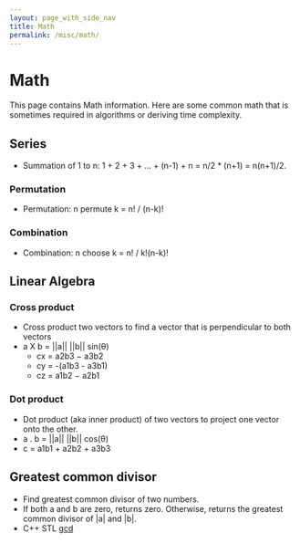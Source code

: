 ```yaml
---
layout: page_with_side_nav
title: Math
permalink: /misc/math/
---
```


# Math
This page contains Math information. Here are some common math that is sometimes required in algorithms or deriving time complexity.

## Series
- Summation of 1 to n: 1 + 2 + 3 + ... + (n-1) + n = n/2 * (n+1) = n(n+1)/2.


### Permutation
- Permutation: n permute k = n! / (n-k)!

### Combination
- Combination: n choose k = n! / k!(n-k)!


## Linear Algebra
### Cross product
- Cross product two vectors to find a vector that is perpendicular to both vectors
- a X b = \|\|a\|\| \|\|b\|\| sin(θ)
  - cx = a2b3 − a3b2
  - cy = -(a1b3 - a3b1)
  - cz = a1b2 − a2b1

### Dot product
- Dot product (aka inner product) of two vectors to project one vector onto the other.
- a . b = \|\|a\|\| \|\|b\|\| cos(θ)
- c = a1b1 + a2b2 + a3b3


## Greatest common divisor
- Find greatest common divisor of two numbers.
- If both a and b are zero, returns zero. Otherwise, returns the greatest common divisor of \|a\| and \|b\|.
- C++ STL [gcd](https://en.cppreference.com/w/cpp/numeric/gcd)
